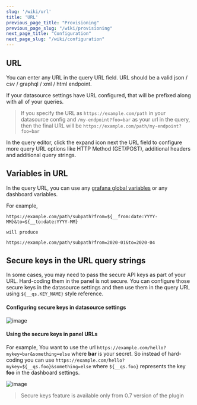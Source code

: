 ```yaml
---
slug: '/wiki/url'
title: 'URL'
previous_page_title: "Provisioning"
previous_page_slug: "/wiki/provisioning"
next_page_title: "Configuration"
next_page_slug: "/wiki/configuration"
---
```


## URL

You can enter any URL in the query URL field. URL should be a valid json / csv / graphql / xml / html endpoint.

If your datasource settings have URL configured, that will be prefixed along with all of your queries.

> If you specify the URL as `https://example.com/path` in your datasource config and `/my-endpoint?foo=bar` as your url in the query, then the final URL will be `https://example.com/path/my-endpoint?foo=bar`

In the query editor, click the expand icon next the URL field to configure more query URL options like HTTP Method (GET/POST), additional headers and additional query strings.

## Variables in URL

In the query URL, you can use any [grafana global variables](https://grafana.com/docs/grafana/latest/variables/variable-types/global-variables) or any dashboard variables.

For example,

```
https://example.com/path/subpath?from=${__from:date:YYYY-MM}&to=${__to:date:YYYY-MM}

will produce

https://example.com/path/subpath?from=2020-01&to=2020-04
```

## Secure keys in the URL query strings

In some cases, you may need to pass the secure API keys as part of your URL. Hard-coding them in the panel is not secure. You can configure those secure keys in the datasource settings and then use them in the query URL using `${__qs.KEY_NAME}` style reference.

#### Configuring secure keys in datasource settings

![image](https://user-images.githubusercontent.com/153843/116439894-f3b80580-a847-11eb-9788-8c60bce00866.png#center)

#### Using the secure keys in panel URLs

For example, You want to use the url `https://example.com/hello?mykey=bar&something=else` where **bar** is your secret. So instead of hard-coding you can use `https://example.com/hello?mykey=${__qs.foo}&something=else` where `${__qs.foo}` represents the key **foo** in the dashboard settings.

![image](https://user-images.githubusercontent.com/153843/116440219-295cee80-a848-11eb-9c2e-d33e363c49fa.png#center)

> Secure keys feature is available only from 0.7 version of the plugin

